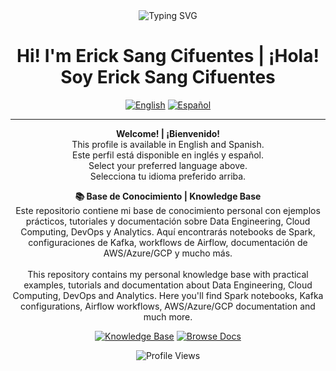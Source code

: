 <div align="center">
  <img src="https://readme-typing-svg.herokuapp.com?font=Orbitron&size=30&duration=3000&pause=1000&color=00FF41&center=true&vCenter=true&width=800&lines=Data+Engineer+%7C+Data+Analyst;AWS+%7C+Azure+%7C+GCP+Solutions+Architect;DevOps+%7C+Platform+Engineer;Full-Stack+Data+Developer;Applied+Data+Scientist;Building+Robust+Data+Ecosystems;From+ETL+to+ML+to+Production;Transforming+Business+with+Data;Ingeniero+de+Datos+%7C+Analista;Arquitecto+AWS+%7C+Azure+%7C+GCP;DevOps+%7C+Ingeniero+de+Plataforma;Desarrollador+Full-Stack+Data;Científico+de+Datos+Aplicado;Construyendo+Ecosistemas+de+Datos;Del+ETL+al+ML+a+Producción;Transformando+Negocios+con+Datos" alt="Typing SVG" />
  <h1>Hi! I'm Erick Sang Cifuentes | ¡Hola! Soy Erick Sang Cifuentes</h1>

  <p>
    <a href="./README.en.md"><img src="https://img.shields.io/badge/English-0077B5?style=for-the-badge&logo=readme&logoColor=white" alt="English"></a>
    <a href="./README.es.md"><img src="https://img.shields.io/badge/Español-ffca28?style=for-the-badge&logo=readme&logoColor=white" alt="Español"></a>
  </p>

  <hr>

  <p>
    <strong>Welcome! | ¡Bienvenido!</strong><br>
    This profile is available in English and Spanish.<br>
    Este perfil está disponible en inglés y español.<br>
    Select your preferred language above.<br>
    Selecciona tu idioma preferido arriba.
  </p>

  <p>
    <strong>📚 Base de Conocimiento | Knowledge Base</strong><br>
    Este repositorio contiene mi base de conocimiento personal con ejemplos prácticos, tutoriales y documentación sobre Data Engineering, Cloud Computing, DevOps y Analytics. Aquí encontrarás notebooks de Spark, configuraciones de Kafka, workflows de Airflow, documentación de AWS/Azure/GCP y mucho más.<br><br>
    This repository contains my personal knowledge base with practical examples, tutorials and documentation about Data Engineering, Cloud Computing, DevOps and Analytics. Here you'll find Spark notebooks, Kafka configurations, Airflow workflows, AWS/Azure/GCP documentation and much more.
  </p>

  <p>
    <a href="https://Leonsang.github.io/Leonsang/" target="_blank"><img src="https://img.shields.io/badge/Knowledge%20Base%20Site-00ff41?style=for-the-badge&logo=readthedocs&logoColor=white" alt="Knowledge Base"></a>
    <a href="./docs/" target="_blank"><img src="https://img.shields.io/badge/Browse%20Docs-1f77b4?style=for-the-badge&logo=gitbook&logoColor=white" alt="Browse Docs"></a>
  </p>

  <img src="https://komarev.com/ghpvc/?username=Leonsang&color=00ff41&style=for-the-badge&label=PROFILE+VIEWS" alt="Profile Views" />
</div>